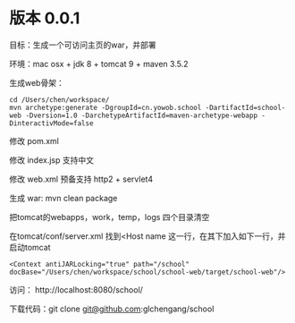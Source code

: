 # 版本 0.0.1

目标：生成一个可访问主页的war，并部署



环境：mac osx + jdk 8 + tomcat 9 + maven 3.5.2



生成web骨架：

```
cd /Users/chen/workspace/
mvn archetype:generate -DgroupId=cn.yowob.school -DartifactId=school-web -Dversion=1.0 -DarchetypeArtifactId=maven-archetype-webapp -DinteractivMode=false
```

修改   pom.xml

修改 index.jsp 支持中文 

修改 web.xml 预备支持 http2 + servlet4



生成 war:    mvn clean package



把tomcat的webapps，work，temp，logs 四个目录清空

在tomcat/conf/server.xml 找到<Host name 这一行，在其下加入如下一行，并启动tomcat   

```
<Context antiJARLocking="true" path="/school" docBase="/Users/chen/workspace/school/school-web/target/school-web"/>
```



访问： http://localhost:8080/school/ 





下载代码：git clone git@github.com:glchengang/school
